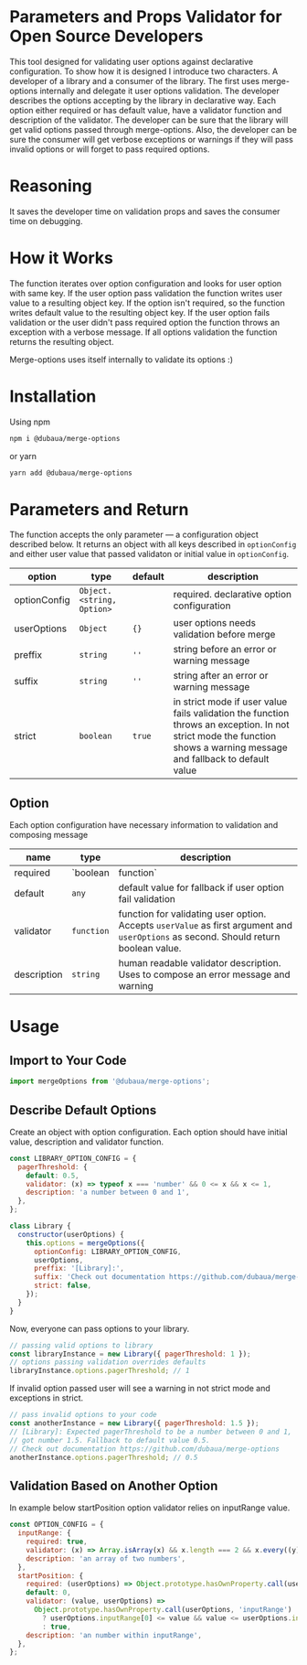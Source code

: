 # Parameters and Props Validator for Open Source Developers

This tool designed for validating user options against declarative configuration. To show how it is designed I introduce two characters. A developer of a library and a consumer of the library. The first uses merge-options internally and delegate it user options validation. The developer describes the options accepting by the library in declarative way. Each option either required or has default value, have a validator function and description of the validator. The developer can be sure that the library will get valid options passed through merge-options. Also, the developer can be sure the consumer will get verbose exceptions or warnings if they will pass invalid options or will forget to pass required options.

# Reasoning

It saves the developer time on validation props and saves the consumer time on debugging.

# How it Works

The function iterates over option configuration and looks for user option with same key. If the user option pass validation the function writes user value to a resulting object key. If the option isn't required, so the function writes default value to the resulting object key. If the user option fails validation or the user didn't pass required option the function throws an exception with a verbose message. If all options validation the function returns the resulting object.

Merge-options uses itself internally to validate its options :)

# Installation

Using npm

```bash
npm i @dubaua/merge-options
```

or yarn

```bash
yarn add @dubaua/merge-options
```

# Parameters and Return

The function accepts the only parameter — a configuration object described below. It returns an object with all keys described in `optionConfig` and  either user value that passed validaton or initial value in `optionConfig`.

| option       | type                      | default | description                                                                                                                                                           |
| ------------ | ------------------------- | ------- | --------------------------------------------------------------------------------------------------------------------------------------------------------------------- |
| optionConfig | `Object.<string, Option>` |         | required. declarative option configuration                                                                                                                            |
| userOptions  | `Object`                  | `{}`    | user options needs validation before merge                                                                                                                            |
| preffix      | `string`                  | `''`    | string before an error or warning message                                                                                                                             |
| suffix       | `string`                  | `''`    | string after an error or warning message                                                                                                                              |
| strict       | `boolean`                 | `true`  | in strict mode if user value fails validation the function throws an exception. In not strict mode the function shows a warning message and fallback to default value |

## Option

Each option configuration have necessary information to validation and composing message

| name        | type               | description                                                                                                                          |
| ----------- | ------------------ | ------------------------------------------------------------------------------------------------------------------------------------ |
| required    | `boolean|function` | a flag or function accepts `userOptions`                                                                                             |
| default     | `any`              | default value for fallback if user option fail validation                                                                            |
| validator   | `function`         | function for validating user option. Accepts `userValue` as first argument and `userOptions` as second. Should return boolean value. |
| description | `string`           | human readable validator description. Uses to compose an error message and warning                                                   |

# Usage

## Import to Your Code

```js
import mergeOptions from '@dubaua/merge-options';
```

## Describe Default Options

Create an object with option configuration. Each option should have initial value, description and validator function.

```js
const LIBRARY_OPTION_CONFIG = {
  pagerThreshold: {
    default: 0.5,
    validator: (x) => typeof x === 'number' && 0 <= x && x <= 1,
    description: 'a number between 0 and 1',
  },
};

class Library {
  constructor(userOptions) {
    this.options = mergeOptions({
      optionConfig: LIBRARY_OPTION_CONFIG,
      userOptions,
      preffix: '[Library]:',
      suffix: 'Check out documentation https://github.com/dubaua/merge-options',
      strict: false,
    });
  }
}
```

Now, everyone can pass options to your library.

```js
// passing valid options to library
const libraryInstance = new Library({ pagerThreshold: 1 });
// options passing validation overrides defaults
libraryInstance.options.pagerThreshold; // 1
```

If invalid option passed user will see a warning in not strict mode and exceptions in strict.

```js
// pass invalid options to your code
const anotherInstance = new Library({ pagerThreshold: 1.5 });
// [Library]: Expected pagerThreshold to be a number between 0 and 1,
// got number 1.5. Fallback to default value 0.5.
// Check out documentation https://github.com/dubaua/merge-options
anotherInstance.options.pagerThreshold; // 0.5
```

## Validation Based on Another Option

In example below startPosition option validator relies on inputRange value.

```js
const OPTION_CONFIG = {
  inputRange: {
    required: true,
    validator: (x) => Array.isArray(x) && x.length === 2 && x.every((y) => typeof y === 'number'),
    description: 'an array of two numbers',
  },
  startPosition: {
    required: (userOptions) => Object.prototype.hasOwnProperty.call(userOptions, 'inputRange'),
    default: 0,
    validator: (value, userOptions) =>
      Object.prototype.hasOwnProperty.call(userOptions, 'inputRange')
        ? userOptions.inputRange[0] <= value && value <= userOptions.inputRange[1]
        : true,
    description: 'an number within inputRange',
  },
};
```

